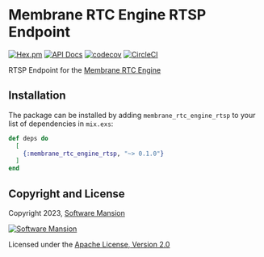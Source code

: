 # Membrane RTC Engine RTSP Endpoint

[![Hex.pm](https://img.shields.io/hexpm/v/membrane_rtc_engine_rtsp.svg)](https://hex.pm/packages/membrane_rtc_engine_rtsp)
[![API Docs](https://img.shields.io/badge/api-docs-yellow.svg?style=flat)](https://hexdocs.pm/membrane_rtc_engine_rtsp)
[![codecov](https://codecov.io/gh/jellyfish-dev/membrane_rtc_engine/branch/master/graph/badge.svg?token=9F1XHHUY2B)](https://codecov.io/gh/jellyfish-dev/membrane_rtc_engine)
[![CircleCI](https://circleci.com/gh/jellyfish-dev/membrane_rtc_engine.svg?style=svg)](https://circleci.com/gh/jellyfish-dev/membrane_rtc_engine)

RTSP Endpoint for the [Membrane RTC Engine](https://github.com/jellyfish-dev/membrane_rtc_engine)

## Installation

The package can be installed by adding `membrane_rtc_engine_rtsp` to your list of dependencies in `mix.exs`:

```elixir
def deps do
  [
    {:membrane_rtc_engine_rtsp, "~> 0.1.0"}
  ]
end
```

## Copyright and License

Copyright 2023, [Software Mansion](https://swmansion.com/?utm_source=git&utm_medium=readme&utm_campaign=membrane_rtc_engine)

[![Software Mansion](https://logo.swmansion.com/logo?color=white&variant=desktop&width=200&tag=membrane-github)](https://swmansion.com/?utm_source=git&utm_medium=readme&utm_campaign=membrane_rtc_engine)

Licensed under the [Apache License, Version 2.0](LICENSE)
